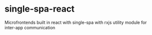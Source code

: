 # single-spa-react
Microfrontends built in react with single-spa with rxjs utility module for inter-app communication
